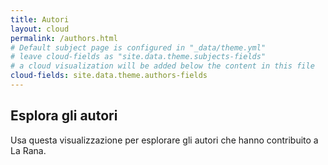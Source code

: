 ```yaml
---
title: Autori
layout: cloud
permalink: /authors.html
# Default subject page is configured in "_data/theme.yml"
# leave cloud-fields as "site.data.theme.subjects-fields"
# a cloud visualization will be added below the content in this file
cloud-fields: site.data.theme.authors-fields
---
```


## Esplora gli autori

Usa questa visualizzazione per esplorare gli autori che hanno contribuito a La Rana.
